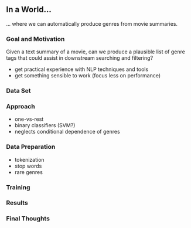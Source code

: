 ## In a World...

... where we can automatically produce genres from movie summaries.

### Goal and Motivation

Given a text summary of a movie, can we produce a plausible list of genre tags
that could assist in downstream searching and filtering?

* get practical experience with NLP techniques and tools
* get something sensible to work (focus less on performance)



### Data Set

### Approach

* one-vs-rest
* binary classifiers (SVM?)
* neglects conditional dependence of genres

### Data Preparation

* tokenization
* stop words
* rare genres


### Training

### Results

### Final Thoughts
